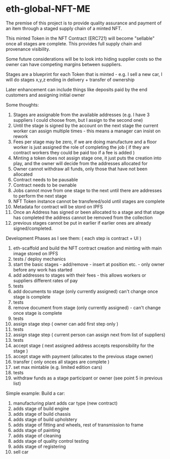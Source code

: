 # eth-global-NFT-ME

The premise of this project is to provide quality assurance and payment of an item through a staged supply chain of a minted NFT.

This minted Token in the NFT Contract (ERC721) will become "sellable" once all stages are complete. This provides full supply chain and provenance visibility.

Some future considerations will be to look into hiding supplier costs so the owner can have competing margins between suppliers.

Stages are a blueprint for each Token that is minted - e.g. I sell a new car, I will do stages x,y,z ending in delivery + transfer of ownership

Later enhancement can include things like deposits paid by the end customers and assigning initial owner

Some thoughts:
1. Stages are assignable from the available addresses (e.g. I have 3 suppliers I could choose from, but I assign to the second one)
2. Until the stage is signed by the account on the next stage the current worker can assign multiple times - this means a manager can insist on rework
3. Fees per stage may be zero, if we are doing manufacture and a floor worker is just assigned the role of completing the job ( if they are contract workers they could be paid too if a fee is added )
4. Minting a token does not assign stage one, it just puts the creation into play, and the owner will decide from the addresses allocated for 
5. Owner cannot withdraw all funds, only those that have not been allocated
6. Contract needs to be pausable
7. Contract needs to be ownable
8. Jobs cannot move from one stage to the next until there are addresses to perform the next stage
9. NFT Token instance cannot be transfered/sold until stages are complete
10. Metadata for contract will be stord on IPFS
11. Once an Address has signed or been allocated to a stage and that stage has completed the address cannot be removed from the collection
12. previous stages cannot be put in earlier if earlier ones are already signed/completed.


Development Phases as I see them: ( each step is contract + UI )
1. eth-scaffold and build the NFT contract creation and minting with main image stored on IPFS
2. tests / deploy mechanics
3. start the basic stages - add/remove - insert at position etc. - only owner before any work has started
4. add addresses to stages with their fees - this allows workers or suppliers different rates of pay
5. tests
6. add documents to stage (only currently assigned)  can't change once stage is complete
7. tests
8. remove document from stage (only currently assigned) - can't change once stage is complete
9. tests
10. assign stage step ( owner can add first step only )
11. tests
12. assign stage step ( current person can assign next from list of suppliers)
13. tests
14. accept stage ( next assigned address accepts responsibility for the stage )
15. accept stage with payment (allocates to the previous stage owner)
16. transfer ( only onces all stages are complete )
17. set max mintable (e.g. limited edition cars)
18. tests
19. withdraw funds as a stage participant or owner (see point 5 in previous list)

Simple example:
Build a car: 
1. manufacturing plant adds car type (new contract)
2. adds stage of build engine
3. adds stage of build chassis 
4. adds stage of build upholstery
5. adds stage of fitting and wheels, rest of transmission to frame
6. adds stage of painting
7. adds stage of cleaning
8. adds stage of quality control testing
9. adds stage of registering
10. sell car
